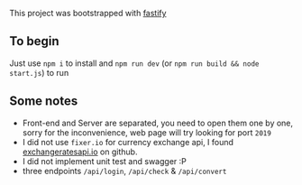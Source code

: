 This project was bootstrapped with [fastify](https://www.fastify.io/)
## To begin
Just use `npm i` to install and `npm run dev` (or `npm run build && node start.js`) to run

## Some notes
- Front-end and Server are separated, you need to open them one by one, sorry for the inconvenience, web page will try looking for port `2019`
- I did not use `fixer.io` for currency exchange api, I found [exchangeratesapi.io](https://exchangeratesapi.io/) on github.
- I did not implement unit test and swagger :P
- three endpoints `/api/login`, `/api/check` & `/api/convert`
